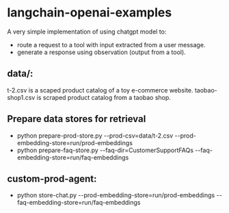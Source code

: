 # langchain-openai-examples
A very simple implementation of using chatgpt model to:
- route a request to a tool with input extracted from a user message.
- generate a response using observation (output from a tool).

## data/:
t-2.csv is a scaped product catalog of a toy e-commerce website.
taobao-shop1.csv is scraped product catalog from a taobao shop.

## Prepare data stores for retrieval
- python prepare-prod-store.py --prod-csv=data/t-2.csv --prod-embedding-store=run/prod-embeddings
- python prepare-faq-store.py --faq-dir=CustomerSupportFAQs --faq-embedding-store=run/faq-embeddings

## custom-prod-agent:
- python store-chat.py --prod-embedding-store=run/prod-embeddings --faq-embedding-store=run/faq-embeddings

